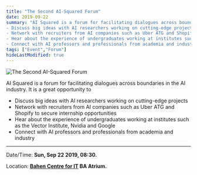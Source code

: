 ```yaml
---
title: "The Second AI-Squared Forum"
date: 2019-09-22
summary: "AI Squared is a forum for facilitating dialogues across boundaries in the AI industry. It is a great opportunity to
- Discuss big ideas with AI researchers working on cutting-edge projects
- Network with recruiters from AI companies such as Uber ATG and Shopify to secure internship opportunities
- Hear about the experience of undergraduates working at institutes such as the Vector Institute, Nvidia and Google
- Connect with AI professors and professionals from academia and industry"
tags: ["Event","Forum"]
hideLastModified: true
---
```


![The Second AI-Squared Forum](https://drive.google.com/u/0/uc?id=1efcEk4QMw4oePSEnYH8L_T-OZPF795hQ)

AI Squared is a forum for facilitating dialogues across boundaries in the AI industry. It is a great opportunity to
- Discuss big ideas with AI researchers working on cutting-edge projects
- Network with recruiters from AI companies such as Uber ATG and Shopify to secure internship opportunities
- Hear about the experience of undergraduates working at institutes such as the Vector Institute, Nvidia and Google
- Connect with AI professors and professionals from academia and industry
---
Date/Time: **Sun, Sep 22 2019, 08:30.**

Location: **[Bahen Centre for IT](http://map.utoronto.ca/utsg/building/080) BA Atrium.**
